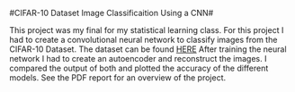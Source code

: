 #CIFAR-10 Dataset Image Classificaition Using a CNN#

This project was my final for my statistical learning class. For this project I had to create a convolutional neural network to classify images from the CIFAR-10 Dataset. 
The dataset can be found [HERE](https://www.cs.toronto.edu/~kriz/cifar.html)
After training the neural network I had to create an autoencoder and reconstruct the images. I compared the output of both and plotted the accuracy of the different models. 
See the PDF report for an overview of the project. 
